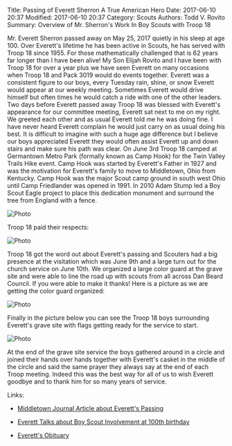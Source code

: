 Title: Passing of Everett Sherron A True American Hero
Date: 2017-06-10 20:37
Modified: 2017-06-10 20:37
Category: Scouts
Authors: Todd V. Rovito
Summary: Overview of Mr. Sherron's Work In Boy Scouts with Troop 18

Mr. Everett Sherron passed away on May 25, 2017 quietly in his sleep at age 100.
Over Everett's lifetime he has been active in Scouts, he has served with
Troop 18 since 1955.  For those mathematically challenged that is 62 years
far longer than I have been alive!  My Son Elijah Rovito and I have been with
Troop 18 for over a year plus we have seen Everett on many occasions when
Troop 18 and Pack 3019 would do events together.  Everett was a consistent
figure to our boys, every Tuesday rain, shine, or snow Everett
would appear at our weekly meeting.  Sometimes Everett would drive himself
but often times he would catch a ride with one of the other leaders.  Two
days before Everett passed away Troop 18 was blessed with Everett's
appearance for our committee meeting, Everett sat next to me on my right.  We
greeted each other and as usual Everett told me he was doing fine. I have never
heard Everett complain he would just carry on as usual doing his best.  It is
difficult to imagine with such a huge age difference but I believe our boys
appreciated Everett they would often assist Everett up and down stairs and
make sure his path was clear.  On June 3rd Troop 18 camped at Germantown
Metro Park (formally known as Camp Hook) for the Twin Valley Trails Hike event.
Camp Hook was started by Everett's Father in 1927 and was the motivation for
Everett's family to move to Middletown, Ohio from Kentucky.  Camp Hook was
the major Scout camp ground in south west Ohio until Camp Friedlander was opened
in 1991.  In 2010 Adam Stump led a Boy Scout Eagle project to place this dedication
monument and surround the tree from England with a fence.

![Photo](https://drive.google.com/uc?id=1uMZo72I87J5FJarLDzeGdvUUa4nTYsNP)

Troop 18 paid their respects:

![Photo](https://drive.google.com/uc?id=1XgzO5iBbAq0bC6mEQ7qL-h9m4mzSRTNb)

Troop 18 got the word out about Everett's passing and Scouters had a big presence at
the visitation which was June 9th and a large turn out for the church service on
June 10th.  We organized a large color guard at the grave site and were able
to line the road up with scouts from all across Dan Beard Council.  If you were able
to make it thanks!  Here is a picture as we are getting the color guard organized:

![Photo](https://drive.google.com/uc?id=1y0cliLfpd4AqEHItyysEkHXcyPPKbEd9)

Finally in the picture below you can see the Troop 18 boys surrounding
Everett's grave site with flags getting ready for the service to start.

![Photo](https://drive.google.com/uc?id=1zICes_ueUxvswrcyxKS4slbhgdgaA7o3)

At the end of the grave site service the boys gathered around in a circle and
joined their hands over hands together with Everett's casket in the middle of the
circle and said the same prayer they always say at the end of each Troop
meeting. Indeed this was the best way for all of us to wish Everett goodbye and to thank
him for so many years of service.


Links:

* [Middletown Journal Article about Everett's Passing](http://www.journal-news.com/news/local/middletown-everett-sherron-lifetime-boy-scout-dies-age-100/yX8ZXY5Ea7DBxwANzDmMoK/)

* [Everett Talks about Boy Scout Involvement at 100th birthday](http://www.whio.com/news/local/everett-sherron-100-talks-about-his-boy-scout-involvement/rh78VI4GgP2yuDZfcfRIuI/)

* [Everett's Obituary](http://www.legacy.com/obituaries/dayton/obituary.aspx?n=everett-sherron&pid=185703950&fhid=22484)